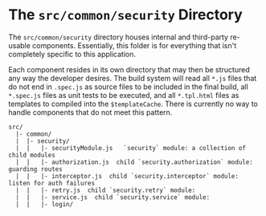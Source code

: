 # The `src/common/security` Directory

The `src/common/security` directory houses internal and third-party re-usable
components. Essentially, this folder is for everything that isn't completely
specific to this application.

Each component resides in its own directory that may then be structured any way
the developer desires. The build system will read all `*.js` files that do not
end in `.spec.js` as source files to be included in the final build, all
`*.spec.js` files as unit tests to be executed, and all `*.tpl.html` files as
templates to compiled into the `$templateCache`. There is currently no way to
handle components that do not meet this pattern.

```
src/
  |- common/
  |  |- security/
  |  |   |- securityModule.js   `security` module: a collection of child modules
  |  |   |- authorization.js  child `security.authorization` module: guarding routes
  |  |   |- interceptor.js  child `security.interceptor` module: listen for auth failures
  |  |   |- retry.js  child `security.retry` module: 
  |  |   |- service.js  child `security.service` module: 
  |  |   |- login/
```
